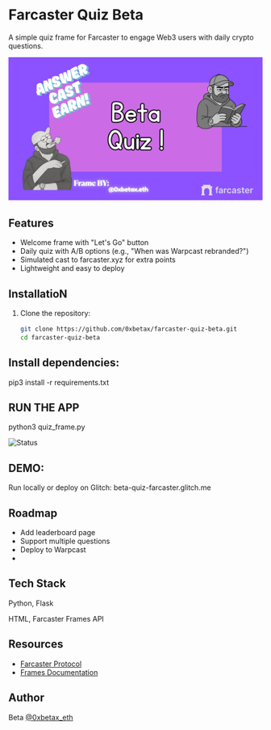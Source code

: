 # Farcaster Quiz Beta

A simple quiz frame for Farcaster to engage Web3 users with daily crypto questions.

![Demo](screenshots/demo.png)

## Features
- Welcome frame with "Let's Go" button
- Daily quiz with A/B options (e.g., "When was Warpcast rebranded?")
- Simulated cast to farcaster.xyz for extra points
- Lightweight and easy to deploy

## InstallatioN

1. Clone the repository:
   ```bash
   git clone https://github.com/0xbetax/farcaster-quiz-beta.git
   cd farcaster-quiz-beta
## Install dependencies:

pip3 install -r requirements.txt

##  RUN THE APP
python3 quiz_frame.py

![Status](https://img.shields.io/badge/status-beta-yellow)

##  DEMO:
Run locally or deploy on Glitch: beta-quiz-farcaster.glitch.me

## Roadmap
- Add leaderboard page
- Support multiple questions
- Deploy to Warpcast
- 
##  Tech Stack

Python, Flask

HTML, Farcaster Frames API
## Resources
- [Farcaster Protocol](https://github.com/farcasterxyz/protocol)[](https://github.com/farcasterxyz/protocol)
- [Frames Documentation](https://docs.farcaster.xyz/reference/frames/spec)[](https://github.com/antons0l/farcaster-frames-quiz)

##  Author
Beta [@0xbetax_eth](https://farcaster.xyz/0xbetax.eth)




